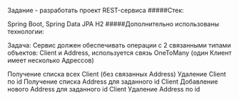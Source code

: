 Задание - разработать проект REST-сервиса
#####Стек:

Spring Boot,
Spring Data JPA
H2
#####Дополнительно использованы технологии:

Задача:
Сервис должен обеспечивать операции с 2 связанными типами объектов: Client и Address, используется связь OneToMany (один Клиент имеет несколько Адрессов)

Получение списка всех Client (без связанных Address)
Удаление Client по id
Получение списка Address для заданного id Client
Добавление нового Address для заданного id Client
Удаление Address по id 